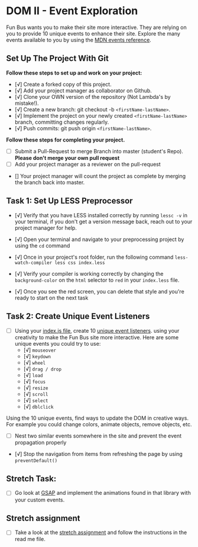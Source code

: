 # DOM II - Event Exploration

Fun Bus wants you to make their site more interactive. They are relying on you to provide 10 unique events to enhance their site. Explore the many events available to you by using the [MDN events reference](https://developer.mozilla.org/en-US/docs/Web/Events).

## Set Up The Project With Git

**Follow these steps to set up and work on your project:**

* [√] Create a forked copy of this project.
* [√] Add your project manager as collaborator on Github.
* [√] Clone your OWN version of the repository (Not Lambda's by mistake!).
* [√] Create a new branch: git checkout -b `<firstName-lastName>`.
* [√] Implement the project on your newly created `<firstName-lastName>` branch, committing changes regularly.
* [√] Push commits: git push origin `<firstName-lastName>`.

**Follow these steps for completing your project.**

* [ ] Submit a Pull-Request to merge <firstName-lastName> Branch into master (student's  Repo). **Please don't merge your own pull request**
* [ ] Add your project manager as a reviewer on the pull-request
* [] Your project manager will count the project as complete by merging the branch back into master.

## Task 1: Set Up LESS Preprocessor

* [√] Verify that you have LESS installed correctly by running `lessc -v` in your terminal, if you don't get a version message back, reach out to your project manager for help.

* [√] Open your terminal and navigate to your preprocessing project by using the `cd` command

* [√] Once in your project's root folder, run the following command `less-watch-compiler less css index.less`

* [√] Verify your compiler is working correctly by changing the `background-color` on the `html` selector to `red` in your `index.less` file.

* [√] Once you see the red screen, you can delete that style and you're ready to start on the next task

## Task 2: Create Unique Event Listeners

* [ ] Using your [index.js file](js/index.js), create 10 [unique event listeners](https://developer.mozilla.org/en-US/docs/Web/Events). using your creativity to make the Fun Bus site more interactive.  Here are some unique events you could try to use: 
	* [√] `mouseover`
	* [√] `keydown`
	* [√] `wheel`
	* [√] `drag / drop`
	* [√] `load`
	* [√] `focus`
	* [√] `resize`
	* [√] `scroll`
	* [√] `select`
	* [√] `dblclick`

Using the 10 unique events, find ways to update the DOM in creative ways. For example you could change colors, animate objects, remove objects, etc.

* [ ] Nest two similar events somewhere in the site and prevent the event propagation properly
* [√] Stop the navigation from items from refreshing the page by using `preventDefault()`

## Stretch Task:

* [ ] Go look at [GSAP](https://greensock.com/) and implement the animations found in that library with your custom events.

## Stretch assignment

* [ ] Take a look at the [stretch assignment](stretch-assignment) and follow the instructions in the read me file.